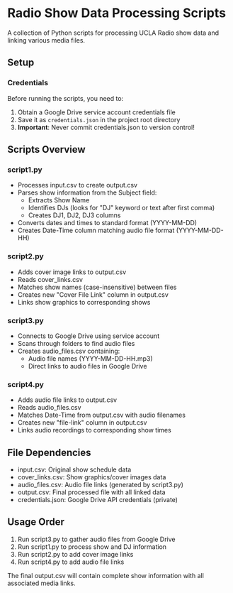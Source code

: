 # Radio Show Data Processing Scripts

A collection of Python scripts for processing UCLA Radio show data and linking various media files.

## Setup

### Credentials

Before running the scripts, you need to:

1. Obtain a Google Drive service account credentials file
2. Save it as `credentials.json` in the project root directory
3. **Important**: Never commit credentials.json to version control!

## Scripts Overview

### script1.py

- Processes input.csv to create output.csv
- Parses show information from the Subject field:
  - Extracts Show Name
  - Identifies DJs (looks for "DJ" keyword or text after first comma)
  - Creates DJ1, DJ2, DJ3 columns
- Converts dates and times to standard format (YYYY-MM-DD)
- Creates Date-Time column matching audio file format (YYYY-MM-DD-HH)

### script2.py

- Adds cover image links to output.csv
- Reads cover_links.csv
- Matches show names (case-insensitive) between files
- Creates new "Cover File Link" column in output.csv
- Links show graphics to corresponding shows

### script3.py

- Connects to Google Drive using service account
- Scans through folders to find audio files
- Creates audio_files.csv containing:
  - Audio file names (YYYY-MM-DD-HH.mp3)
  - Direct links to audio files in Google Drive

### script4.py

- Adds audio file links to output.csv
- Reads audio_files.csv
- Matches Date-Time from output.csv with audio filenames
- Creates new "file-link" column in output.csv
- Links audio recordings to corresponding show times

## File Dependencies

- input.csv: Original show schedule data
- cover_links.csv: Show graphics/cover images data
- audio_files.csv: Audio file links (generated by script3.py)
- output.csv: Final processed file with all linked data
- credentials.json: Google Drive API credentials (private)

## Usage Order

1. Run script3.py to gather audio files from Google Drive
2. Run script1.py to process show and DJ information
3. Run script2.py to add cover image links
4. Run script4.py to add audio file links

The final output.csv will contain complete show information with all associated media links.
